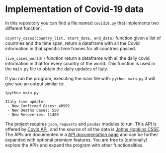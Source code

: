 # Implementation of Covid-19 data

In this repository you can find a file named ```covid19.py``` that implements two different function.

```country_cases(country_list, start_date, end_date)``` function given a list of countries and the time span, return a dataframe with all the Covid information in that specific time frames for all countries passed. 


```live_cases_world()``` function return a dataframe with all the daily covid information in that for every country of the world. This function is used in the ```main.py``` file to obtain the daily updates of Italy.

If you run the program, executing the main file with: ```python main.py``` it will give you an output similar to:

```
$python main.py

Italy live update: 
 - New Confirmed Cases: 40902 
 - New Deaths Cases: 550 
 - New Recoveries: 11480 

```

The project requires ```json```, ```requests``` and ```pandas``` modules to run. This API is offered by [Covid API](https://covid19api.com/), and the source of all the data is [Johns Hopkins CSSE](https://github.com/CSSEGISandData/COVID-19). The APIs are documented in a [API documentation page](https://documenter.getpostman.com/view/10808728/SzS8rjbc) and can be further expanded with optional premium features. You are free to (optionally) explore the APIs and expand the program with other functionalities.

